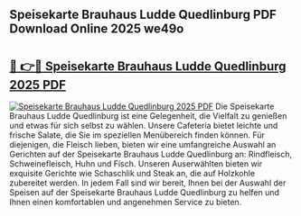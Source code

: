 ## Speisekarte Brauhaus Ludde Quedlinburg PDF Download Online 2025 we49o

# <h2><a href="http://gccy9t.nevu.top/?p=Speisekarte+Brauhaus+Ludde+Quedlinburg">🔗 👉🔴 Speisekarte Brauhaus Ludde Quedlinburg 2025 PDF</a></h2>

[![Speisekarte Brauhaus Ludde Quedlinburg 2025 PDF](https://i.imgur.com/dBaPXMq.png)](http://gccy9t.nevu.top/?p=Speisekarte+Brauhaus+Ludde+Quedlinburg)
Die Speisekarte Brauhaus Ludde Quedlinburg ist eine Gelegenheit, die Vielfalt zu genießen und etwas für sich selbst zu wählen. Unsere Cafeteria bietet leichte und frische Salate, die Sie im speziellen Menübereich finden können. Für diejenigen, die Fleisch lieben, bieten wir eine umfangreiche Auswahl an Gerichten auf der Speisekarte Brauhaus Ludde Quedlinburg an: Rindfleisch, Schweinefleisch, Huhn und Fisch. Unseren Auserwählten bieten wir exquisite Gerichte wie Schaschlik und Steak an, die auf Holzkohle zubereitet werden. In jedem Fall sind wir bereit, Ihnen bei der Auswahl der Speisen auf der Speisekarte Brauhaus Ludde Quedlinburg zu helfen und Ihnen einen komfortablen und angenehmen Service zu bieten.
